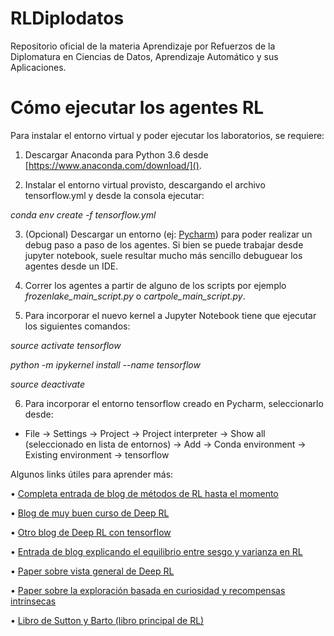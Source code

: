 # RLDiplodatos

Repositorio oficial de la materia Aprendizaje por Refuerzos de la Diplomatura en Ciencias de Datos, Aprendizaje 
Automático y sus Aplicaciones.

# Cómo ejecutar los agentes RL

Para instalar el entorno virtual y poder ejecutar los laboratorios, se requiere:

1. Descargar Anaconda para Python 3.6 desde [https://www.anaconda.com/download/]().

2. Instalar el entorno virtual provisto, descargando el archivo tensorflow.yml y desde la consola ejecutar:

*conda env create -f tensorflow.yml*

3. (Opcional) Descargar un entorno (ej: [Pycharm](https://www.jetbrains.com/pycharm/download/)) para poder realizar un 
debug paso a paso de los agentes. Si bien se puede trabajar desde jupyter notebook, suele resultar mucho más sencillo 
debuguear los agentes desde un IDE.

4. Correr los agentes a partir de alguno de los scripts por ejemplo *frozenlake_main_script.py* o 
*cartpole_main_script.py*.

5. Para incorporar el nuevo kernel a Jupyter Notebook tiene que ejecutar los siguientes comandos:

*source activate tensorflow*

*python -m ipykernel install --name tensorflow*

*source deactivate*

6. Para incorporar el entorno tensorflow creado en Pycharm, seleccionarlo desde:

* File -> Settings -> Project -> Project interpreter -> Show all (seleccionado en lista de entornos) -> Add -> Conda environment -> Existing environment -> tensorflow


Algunos links útiles para aprender más:

• [Completa entrada de blog de métodos de RL hasta el momento](https://lilianweng.github.io/lil-log/2018/02/19/a-long-peek-into-reinforcement-learning.html)

• [Blog de muy buen curso de Deep RL](https://simoninithomas.github.io/Deep_reinforcement_learning_Course/)

• [Otro blog de Deep RL con tensorflow](https://medium.com/emergent-future/simple-reinforcement-learning-with-tensorflow-part-0-q-learning-with-tables-and-neural-networks-d195264329d0)

• [Entrada de blog explicando el equilibrio entre sesgo y varianza en RL](https://medium.com/mlreview/making-sense-of-the-bias-variance-trade-off-in-deep-reinforcement-learning-79cf1e83d565)

• [Paper sobre vista general de Deep RL](https://arxiv.org/abs/1701.07274)

• [Paper sobre la exploración basada en curiosidad y recompensas intrínsecas](https://pathak22.github.io/noreward-rl/resources/icml17.pdf)

• [Libro de Sutton y Barto (libro principal de RL)](https://drive.google.com/file/d/1opPSz5AZ_kVa1uWOdOiveNiBFiEOHjkG/view)

